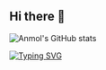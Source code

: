## Hi there 👋

<!--
**Anmol-rocket/Anmol-rocket** is a ✨ _special_ ✨ repository because its `README.md` (this file) appears on your GitHub profile.

Here are some ideas to get you started:

- 🔭 I’m currently working on ...
- 🌱 I’m currently learning ...
- 👯 I’m looking to collaborate on ...
- 🤔 I’m looking for help with ...
- 💬 Ask me about ...
- 📫 How to reach me: ...
- 😄 Pronouns: ...
- ⚡ Fun fact: ...
-->
![Anmol's GitHub stats](https://github-readme-stats.vercel.app/api?username=Anmol-rocket&show_icons=true&theme=tokyonight)

[![Typing SVG](https://readme-typing-svg.demolab.com?font=Fira+Code&pause=1000&color=00F700&width=435&lines=Hi+👋,+I'm+Anmol+Upadhyay;Data+Analyst;Fullstack+Developer;DSA+Enthusiast;Always+Learning+New+Tech)](https://git.io/typing-svg)
